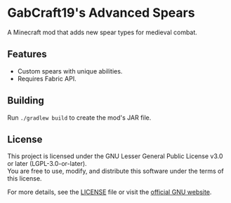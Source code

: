 # GabCraft19's Advanced Spears
A Minecraft mod that adds new spear types for medieval combat.

## Features
- Custom spears with unique abilities.
- Requires Fabric API.

## Building
Run `./gradlew build` to create the mod's JAR file.

## License

This project is licensed under the GNU Lesser General Public License v3.0 or later (LGPL-3.0-or-later).  
You are free to use, modify, and distribute this software under the terms of this license.  

For more details, see the [LICENSE](LICENSE) file or visit the [official GNU website](https://www.gnu.org/licenses/lgpl-3.0.html).
